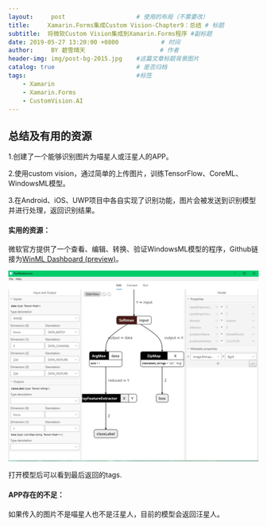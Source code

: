 ```yaml
---
layout:     post                    # 使用的布局（不需要改）
title:     Xamarin.Forms集成Custom Vision-Chapter9：总结 # 标题 
subtitle:  将微软Custom Vision集成到Xamarin.Forms程序 #副标题
date: 2019-05-27 13:20:00 +0800            # 时间
author:     BY 碧雪晴天                     # 作者
header-img: img/post-bg-2015.jpg    #这篇文章标题背景图片
catalog: true                       # 是否归档
tags:                               #标签
    - Xamarin
    - Xamarin.Forms
    - CustomVision.AI
---
```


## 总结及有用的资源

1.创建了一个能够识别图片为喵星人或汪星人的APP。

2.使用custom vision，通过简单的上传图片，训练TensorFlow、CoreML、WindowsML模型。

3.在Android、iOS、UWP项目中各自实现了识别功能，图片会被发送到识别模型并进行处理，返回识别结果。

#### **实用的资源：**

微软官方提供了一个查看、编辑、转换、验证WindowsML模型的程序，Github链接为[WinML Dashboard (preview)](https://github.com/microsoft/Windows-Machine-Learning/tree/master/Tools/WinMLDashboard)。

![](https://raw.githubusercontent.com/zy55769068/BlogImage/master/20190527133139.jpg)

打开模型后可以看到最后返回的tags.

#### **APP存在的不足：**

如果传入的图片不是喵星人也不是汪星人，目前的模型会返回汪星人。